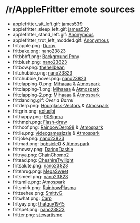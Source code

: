 /r/AppleFritter emote sources
=============================

* applefritter_sit_left.gif: [james539](http://james539.deviantart.com/art/Apple-Fritter-290579129)
* applefritter_sleep_left.gif: [james539](http://james539.deviantart.com/art/Apple-Fritter-290579129)
* applefritter_stand_left.gif: [Anonymous](https://github.com/RoosterDragon/Desktop-Ponies/blob/master/Content/credits.txt#L113)
* applefritter_trot_left_modded.gif: [Anonymous](https://github.com/RoosterDragon/Desktop-Ponies/blob/master/Content/credits.txt#L113)
* fritapple.png: [Durpy](http://durpy.deviantart.com/art/Appaloosa-Fritter-290904050)
* fritbake.png: [nano23823](http://nano23823.deviantart.com/art/Apple-Fritter-decorating-cupcakes-for-Chrysalis-442879726)
* fritbbbff.png: [Background Pony](http://derpiboo.ru/544765)
* fritblush.png: [nano23823](http://nano23823.deviantart.com/art/Apple-Fritter-blushing-483598670)
* fritbow.png: [thehellbean](http://thehellbean.deviantart.com/art/Apple-Fritter-Bowing-to-Cadence-299126794)
* fritchubbie.png: [nano23823](http://nano23823.deviantart.com/art/Apple-Fritter-chubbie-442315373)
* fritchubbie_hover.png: [nano23823](http://nano23823.deviantart.com/art/Apple-Fritter-chubbie-442315373)
* fritclapping-0.png: [Mihaaaa](http://mihaaaa.deviantart.com/art/Mihaaaa-clopplauding-base-260182071) & [Atmospark](http://atmospark.deviantart.com/art/Apple-Fritter-291672563)
* fritclapping-1.png: [Mihaaaa](http://mihaaaa.deviantart.com/art/Mihaaaa-clopplauding-base-260182071) & [Atmospark](http://atmospark.deviantart.com/art/Apple-Fritter-291672563)
* fritclapping-2.png: [Mihaaaa](http://mihaaaa.deviantart.com/art/Mihaaaa-clopplauding-base-260182071) & [Atmospark](http://atmospark.deviantart.com/art/Apple-Fritter-291672563)
* fritdancing.gif: *Over a Barrel*
* fritderp.png: [Hourglass-Vectors](http://hourglass-vectors.deviantart.com/art/Does-this-look-like-the-face-of-mercy-to-you-427924087) & [Atmospark](http://atmospark.deviantart.com/art/Apple-Fritter-291672563)
* fritgrin.png: [solusjbj](http://solusjbj.deviantart.com/art/Apple-Fritter-BG-pony-216553173)
* frithappy.png: [90Sigma](http://90sigma.deviantart.com/art/Apple-Strudely-312895650)
* frithmph.png: [Flash-draw](http://flash-draw.deviantart.com/art/Apple-Fritter-Dancing-304438816)
* frithoof.png: [RainbowDerp98](http://rainbowderp98.deviantart.com/art/Dash-Face-Hoof-316831302) & [Atmospark](http://atmospark.deviantart.com/art/Apple-Fritter-291672563)
* fritlie.png: [videogamesizzle](http://videogamesizzle.deviantart.com/art/Shifty-Apple-Jack-258941694) & [Atmospark](http://atmospark.deviantart.com/art/Apple-Fritter-291672563)
* fritjoke.png: [nano23823](http://nano23823.deviantart.com/art/Apple-Fritter-tells-a-joke-483675812)
* fritmad.png: [bobsicle0](http://bobsicle0.deviantart.com/art/Roseluck-Scrunch-421232989) & [Atmospark](http://atmospark.deviantart.com/art/Apple-Fritter-291672563)
* fritnoway.png: [DaringDashie](http://daringdashie.deviantart.com/art/Apple-Fritter-GASP-338360021)
* fritnya.png: [ChainChomp2](http://chainchomp2.deviantart.com/art/Apple-Fritter-NYA-389265984)
* fritsad.png: [CheshireTwilight](http://cheshiretwilight.deviantart.com/art/Apple-Fritter-is-depressed-388170705)
* fritsalute.png: [nano23823](http://nano23823.deviantart.com/art/Apple-Fritter-saluting-483792353)
* fritshrug.png: [MegaSweet](http://megasweet.deviantart.com/art/lol-idunno-192238159)
* fritsmeel.png: [nano23823](http://nano23823.deviantart.com/art/Apple-Fritter-Smeel-434216070)
* fritsmile.png: [Atmospark](http://atmospark.deviantart.com/art/Apple-Fritter-291672563)
* fritsmirk.png: [RainbowPlasma](http://rainbowplasma.deviantart.com/art/Apple-Fritter-Apple-Family-Collab-313745430)
* fritteehee.png: [SmittyG](http://smittyg.deviantart.com/art/Rainbow-Dash-and-AppleJack-203865900)
* fritwhat.png: [Carp](http://broni.es/printthread.php?tid=2320&page=2)
* frityay.png: [thatguy1945](http://thatguy1945.deviantart.com/art/Apple-Fritter-hugs-344202644)
* fritspet.png: [nano23823](http://nano23823.deviantart.com/art/Apple-Fritter-s-pet-beaver-438987437)
* fritter.png: [stewartisme](http://stewartisme.deviantart.com/art/Apple-Fritter-346155425)
